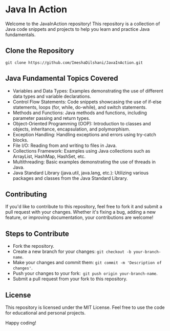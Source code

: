 # Java In Action
Welcome to the JavaInAction repository! This repository is a collection of Java code snippets and projects to help you learn and practice Java fundamentals.

## Clone the Repository
```
git clone https://github.com/ImeshaDilshani/JavaInAction.git
```

## Java Fundamental Topics Covered
- Variables and Data Types: Examples demonstrating the use of different data types and variable declarations.
- Control Flow Statements: Code snippets showcasing the use of if-else statements, loops (for, while, do-while), and switch statements.
- Methods and Functions: Java methods and functions, including parameter passing and return types.
- Object-Oriented Programming (OOP): Introduction to classes and objects, inheritance, encapsulation, and polymorphism.
- Exception Handling: Handling exceptions and errors using try-catch blocks.
- File I/O: Reading from and writing to files in Java.
- Collections Framework: Examples using Java collections such as ArrayList, HashMap, HashSet, etc.
- Multithreading: Basic examples demonstrating the use of threads in Java.
- Java Standard Library (java.util, java.lang, etc.): Utilizing various packages and classes from the Java Standard Library.
  
## Contributing
If you'd like to contribute to this repository, feel free to fork it and submit a pull request with your changes. 
Whether it's fixing a bug, adding a new feature, or improving documentation, your contributions are welcome!

## Steps to Contribute
- Fork the repository.
- Create a new branch for your changes: ```git checkout -b your-branch-name```.
- Make your changes and commit them: ```git commit -m 'Description of changes'```.
- Push your changes to your fork:``` git push origin your-branch-name```.
- Submit a pull request from your fork to this repository.

## License
This repository is licensed under the MIT License. Feel free to use the code for educational and personal projects.

Happy coding!
